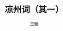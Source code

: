 ---
title: 凉州词（其一）
layout: accumulation
content: 葡萄美酒夜光杯，欲饮琵琶马上催。|醉卧沙场君莫笑，古来征战几人回？
essence: 
    - 醉卧沙场君莫笑，|古来征战几人回？
author: 王翰
period: 唐
source: 《凉州词》
---
